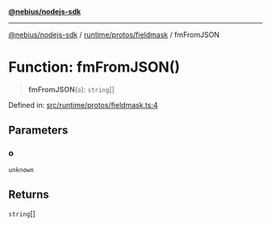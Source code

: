 [**@nebius/nodejs-sdk**](../../../../README.md)

***

[@nebius/nodejs-sdk](../../../../README.md) / [runtime/protos/fieldmask](../README.md) / fmFromJSON

# Function: fmFromJSON()

> **fmFromJSON**(`o`): `string`[]

Defined in: [src/runtime/protos/fieldmask.ts:4](https://github.com/nebius/nodejs-sdk/blob/a37d220b2851e3bf0d396cb03828d544f584df45/src/runtime/protos/fieldmask.ts#L4)

## Parameters

### o

`unknown`

## Returns

`string`[]
